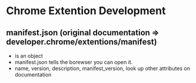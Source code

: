 # Chrome Extention Development

## manifest.json (original documentation => developer.chrome/extentions/manifest)
- is an object 
- manifest.json tells the borewser you can open it.
- name, version, description, manifest_version, look up other attributes on documentation